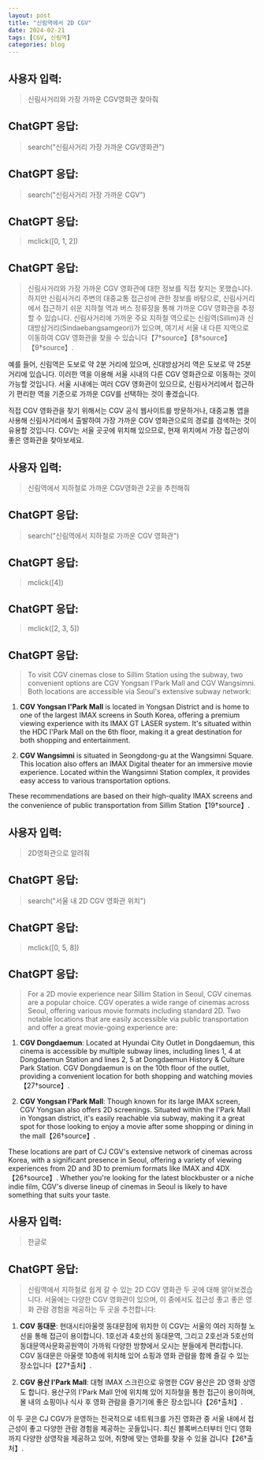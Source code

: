 ```yaml
---
layout: post
title: "신림역에서 2D CGV"
date: 2024-02-21
tags: [CGV, 신림역]
categories: blog
---
```


## 사용자 입력:
> 신림사거리와 가장 가까운 CGV영화관 찾아줘

## ChatGPT 응답:
> search("신림사거리 가장 가까운 CGV영화관")

## ChatGPT 응답:
> search("신림사거리 가장 가까운 CGV")

## ChatGPT 응답:
> mclick([0, 1, 2])

## ChatGPT 응답:
> 신림사거리와 가장 가까운 CGV 영화관에 대한 정보를 직접 찾지는 못했습니다. 하지만 신림사거리 주변의 대중교통 접근성에 관한 정보를 바탕으로, 신림사거리에서 접근하기 쉬운 지하철 역과 버스 정류장을 통해 가까운 CGV 영화관을 추정할 수 있습니다. 신림사거리에 가까운 주요 지하철 역으로는 신림역(Sillim)과 신대방삼거리(Sindaebangsamgeori)가 있으며, 여기서 서울 내 다른 지역으로 이동하여 CGV 영화관을 찾을 수 있습니다【7†source】【8†source】【9†source】.

예를 들어, 신림역은 도보로 약 2분 거리에 있으며, 신대방삼거리 역은 도보로 약 25분 거리에 있습니다. 이러한 역을 이용해 서울 시내의 다른 CGV 영화관으로 이동하는 것이 가능할 것입니다. 서울 시내에는 여러 CGV 영화관이 있으므로, 신림사거리에서 접근하기 편리한 역을 기준으로 가까운 CGV를 선택하는 것이 좋겠습니다.

직접 CGV 영화관을 찾기 위해서는 CGV 공식 웹사이트를 방문하거나, 대중교통 앱을 사용해 신림사거리에서 출발하여 가장 가까운 CGV 영화관으로의 경로를 검색하는 것이 유용할 것입니다. CGV는 서울 곳곳에 위치해 있으므로, 현재 위치에서 가장 접근성이 좋은 영화관을 찾아보세요.

## 사용자 입력:
> 신림역에서 지하철로 가까운 CGV영화관 2곳을 추천해줘

## ChatGPT 응답:
> search("신림역에서 지하철로 가까운 CGV 영화관")

## ChatGPT 응답:
> mclick([4])

## ChatGPT 응답:
> mclick([2, 3, 5])

## ChatGPT 응답:
> To visit CGV cinemas close to Sillim Station using the subway, two convenient options are CGV Yongsan I'Park Mall and CGV Wangsimni. Both locations are accessible via Seoul's extensive subway network:

1. **CGV Yongsan I'Park Mall** is located in Yongsan District and is home to one of the largest IMAX screens in South Korea, offering a premium viewing experience with its IMAX GT LASER system. It's situated within the HDC I'Park Mall on the 6th floor, making it a great destination for both shopping and entertainment.

2. **CGV Wangsimni** is situated in Seongdong-gu at the Wangsimni Square. This location also offers an IMAX Digital theater for an immersive movie experience. Located within the Wangsimni Station complex, it provides easy access to various transportation options.

These recommendations are based on their high-quality IMAX screens and the convenience of public transportation from Sillim Station【19†source】.

## 사용자 입력:
> 2D영화관으로 알려줘

## ChatGPT 응답:
> search("서울 내 2D CGV 영화관 위치")

## ChatGPT 응답:
> mclick([0, 5, 8])

## ChatGPT 응답:
> For a 2D movie experience near Sillim Station in Seoul, CGV cinemas are a popular choice. CGV operates a wide range of cinemas across Seoul, offering various movie formats including standard 2D. Two notable locations that are easily accessible via public transportation and offer a great movie-going experience are:

1. **CGV Dongdaemun**: Located at Hyundai City Outlet in Dongdaemun, this cinema is accessible by multiple subway lines, including lines 1, 4 at Dongdaemun Station and lines 2, 5 at Dongdaemun History & Culture Park Station. CGV Dongdaemun is on the 10th floor of the outlet, providing a convenient location for both shopping and watching movies【27†source】.

2. **CGV Yongsan I'Park Mall**: Though known for its large IMAX screen, CGV Yongsan also offers 2D screenings. Situated within the I'Park Mall in Yongsan district, it's easily reachable via subway, making it a great spot for those looking to enjoy a movie after some shopping or dining in the mall【26†source】.

These locations are part of CJ CGV's extensive network of cinemas across Korea, with a significant presence in Seoul, offering a variety of viewing experiences from 2D and 3D to premium formats like IMAX and 4DX【26†source】. Whether you're looking for the latest blockbuster or a niche indie film, CGV's diverse lineup of cinemas in Seoul is likely to have something that suits your taste.

## 사용자 입력:
> 한글로

## ChatGPT 응답:
> 신림역에서 지하철로 쉽게 갈 수 있는 2D CGV 영화관 두 곳에 대해 알아보겠습니다. 서울에는 다양한 CGV 영화관이 있으며, 이 중에서도 접근성 좋고 좋은 영화 관람 경험을 제공하는 두 곳을 추천합니다:

1. **CGV 동대문**: 현대시티아울렛 동대문점에 위치한 이 CGV는 서울의 여러 지하철 노선을 통해 접근이 용이합니다. 1호선과 4호선의 동대문역, 그리고 2호선과 5호선의 동대문역사문화공원역이 가까워 다양한 방향에서 오시는 분들에게 편리합니다. CGV 동대문은 아울렛 10층에 위치해 있어 쇼핑과 영화 관람을 함께 즐길 수 있는 장소입니다【27†출처】.

2. **CGV 용산 I'Park Mall**: 대형 IMAX 스크린으로 유명한 CGV 용산은 2D 영화 상영도 합니다. 용산구의 I'Park Mall 안에 위치해 있어 지하철을 통한 접근이 용이하며, 몰 내의 쇼핑이나 식사 후 영화 관람을 즐기기에 좋은 장소입니다【26†출처】.

이 두 곳은 CJ CGV가 운영하는 전국적으로 네트워크를 가진 영화관 중 서울 내에서 접근성이 좋고 다양한 관람 경험을 제공하는 곳들입니다. 최신 블록버스터부터 인디 영화까지 다양한 상영작을 제공하고 있어, 취향에 맞는 영화를 찾을 수 있을 겁니다【26†출처】.

